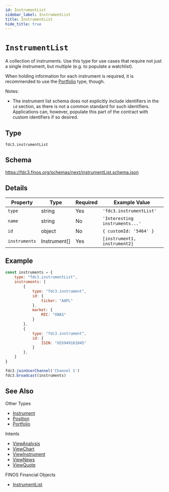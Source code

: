 ```yaml
---
id: InstrumentList
sidebar_label: InstrumentList
title: InstrumentList
hide_title: true
---
```

# `InstrumentList`

A collection of instruments. Use this type for use cases that require not just a single instrument, but multiple (e.g. to populate a watchlist).

When holding information for each instrument is required, it is recommended to use the [Portfolio](Portfolio) type, though.

Notes:

- The instrument list schema does not explicitly include identifiers in the `id` section, as there
is not a common standard for such identifiers. Applications can, however, populate
this part of the contract with custom identifiers if so desired.

## Type

`fdc3.instrumentList`

## Schema

<https://fdc3.finos.org/schemas/next/instrumentList.schema.json>

## Details

| Property      | Type         | Required | Example Value                  |
|---------------|--------------|----------|--------------------------------|
| `type`        | string       | Yes      | `'fdc3.instrumentList'`        |
| `name`        | string       | No       | `'Interesting instruments...'` |
| `id`          | object       | No       | `{ customId: '5464' }`         |
| `instruments` | Instrument[] | Yes      | `[instrument1, instrument2]`   |

## Example

```js
const instruments = {
    type: "fdc3.instrumentList",
    instruments: [
        {
            type: "fdc3.instrument",
            id: {
                ticker: "AAPL"
            },
            market: {
                MIC: "XNAS"
            }
        },
        {
            type: "fdc3.instrument",
            id: {
                ISIN: "US5949181045"
            }
        },
    ]
}

fdc3.joinUserChannel('Channel 1')
fdc3.broadcast(instruments)
```

## See Also

Other Types

- [Instrument](Instrument)
- [Position](Position)
- [Portfolio](Portfolio)

Intents

- [ViewAnalysis](../../intents/ref/ViewAnalysis)
- [ViewChart](../../intents/ref/ViewChart)
- [ViewInstrument](../../intents/ref/ViewInstrument)
- [ViewNews](../../intents/ref/ViewNews)
- [ViewQuote](../../intents/ref/ViewQuote)

FINOS Financial Objects

- [InstrumentList](https://fo.finos.org/docs/objects/instrumentlist)
